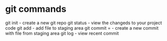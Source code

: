 # git commands

git init - create a new git repo
git status - view the changeds to your project code
git add - add file to staging area
git commit = - create a new commit with file from staging area
git log - view recent commit
